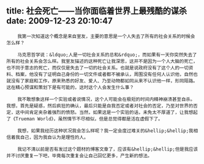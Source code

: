 title: 社会死亡——当你面临着世界上最残酷的谋杀
date: 2009-12-23 20:10:47
---

        我第一次知道这个概念是来自室友，主要的意思是一个人失去了所有的社会关系的时候会怎么样？

        马克思哲学说：&ldquo;人是一切社会关系的总和&rdquo;，而如果有一天你突然失去了所有的社会关系会怎么样。我室友描述的这种死亡让我深思，这并不是因为一个人大脑的死亡，也不同于意志的死亡，而仅仅是失去了一切的社会关系。也就是说政府没有了这个人的一切资料、档案，他没有了证明自己身份的一切文件或者都不被承认，周围没有任何人认识他，自然也就没有了家庭和工作，原来熟悉的好友、爱人、乃至动物都如同从来不认识他一样，形同陌路。这在精心预谋和策划下是有可能的，这时这个人会发生什么事？

        我不敢想象这样一个实验或者说情况，这个人可能会在极短的时间内精神崩溃甚至自杀。我想，首先是疑惑，然后疯狂的确认，最后只能是自我否定或者对社会的否定，乃至对世界的否定，这中间肯定夹杂着强烈的愤怒。当然，如果这是一个实验的话，未免太不厚道了，让我想起了《Trueman World》，虽然情节不尽相似，但是总觉得都是活在虚假下了。

        我想，如果我经历这种状况我会怎么样呢？我一定会度过难关的&hellip;&hellip;我相信着我自己，因为我自认为是理性的人。

        我记不清以前是否有发过这个题材的博客文章了，应该有&hellip;&hellip;但是我应该并不讨厌重复一下吧，毕竟每次重复会让自己回忆更多，产生新的想法。
